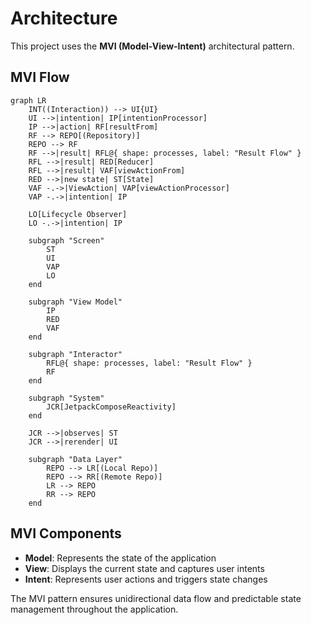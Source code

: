 # Architecture

This project uses the **MVI (Model-View-Intent)** architectural pattern.

## MVI Flow

```mermaid
graph LR
    INT((Interaction)) --> UI{UI}
    UI -->|intention| IP[intentionProcessor]
    IP -->|action| RF[resultFrom]
    RF --> REPO[(Repository)]
    REPO --> RF
    RF -->|result| RFL@{ shape: processes, label: "Result Flow" }
    RFL -->|result| RED[Reducer]
    RFL -->|result| VAF[viewActionFrom]
    RED -->|new state| ST[State]
    VAF -.->|ViewAction| VAP[viewActionProcessor]
    VAP -.->|intention| IP

    LO[Lifecycle Observer]
    LO -.->|intention| IP

    subgraph "Screen"
        ST
        UI
        VAP
        LO
    end

    subgraph "View Model"
        IP
        RED
        VAF
    end

    subgraph "Interactor"
        RFL@{ shape: processes, label: "Result Flow" }
        RF
    end

    subgraph "System"
        JCR[JetpackComposeReactivity]
    end

    JCR -->|observes| ST
    JCR -->|rerender| UI

    subgraph "Data Layer"
        REPO --> LR[(Local Repo)]
        REPO --> RR[(Remote Repo)]
        LR --> REPO
        RR --> REPO
    end
```

## MVI Components

- **Model**: Represents the state of the application
- **View**: Displays the current state and captures user intents
- **Intent**: Represents user actions and triggers state changes

The MVI pattern ensures unidirectional data flow and predictable state management throughout the application.
